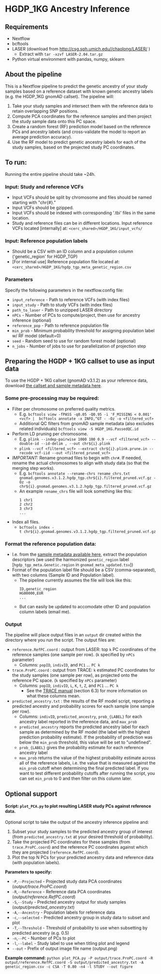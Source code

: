 # HGDP_1KG Ancestry Inference

## Requirements
- Nextflow
- bcftools
- LASER (download from <http://csg.sph.umich.edu//chaolong/LASER/> )
  - Extract with `tar -xzvf LASER-2.04.tar.gz`
- Python virtual environment with pandas, numpy, sklearn

## About the pipeline
This is a Nextflow pipeline to predict the genetic ancestry of your study samples based on a reference dataset with known genetic ancestry labels (e.g. the HGDP_1KG gnomAD callset). 
The pipeline will:
1. Take your study samples and intersect them with the reference data to retain overlapping SNP positions.
2. Compute PCA coordinates for the reference samples and then project the study sample data onto this PC space.
3. Create a random forest (RF) prediction model based on the reference PCs and ancestry labels (and cross-validate the model to report an average prediction accuracy).
4. Use the RF model to predict genetic ancestry labels for each of the study samples, based on the projected study PC coordinates. 

## To run:
Running the entire pipeline should take ~24h.
### Input: Study and reference VCFs
- Input VCFs should be split by chromosome and files should be named starting with "chr{#}."
- Input VCFs should be gzipped. 
- Input VCFs should be indexed with corresponding '.tbi' files in the same location. 
- Study and reference files can be in different locations. 
Input reference VCFs located [internally] at: `<cerc_shared>/HGDP_1KG/input_vcfs/`
### Input: Reference population labels
- Should be a CSV with an ID column and a population column ('genetic_region' for HGDP_TGP)
- [For internal use] Reference population file located at: `<cerc_shared>/HGDP_1KG/hgdp_tgp_meta_genetic_region.csv`

### Parameters
Specify the following parameters in the nextflow.config file:
- `input_reference` - Path to reference VCFs (with index files)
- `input_study` - Path to study VCFs (with index files)
- `path_to_laser` - Path to unzipped LASER directory
- `nPCs` - Number of PCs to compute/project, then use for ancestry inference (optional)
- `reference_pop` - Path to reference population file
- `min_prob` - Minimum probability threshold for assigning population label w/ RF model (default=0)
- `seed` - Random seed to use for random forest model (optional)
- `n_jobs` - Number of jobs to use for parallelization of projection step

## Preparing the HGDP + 1KG callset to use as input data
To use the HGDP + 1KG callset (gnomAD v3.1.2) as your reference data, download [the callset and sample metadata here](https://gnomad.broadinstitute.org/downloads#v3-hgdp-1kg).
### Some pre-processing may be required:
- Filter per chromosome on preferred quality metrics.
  - E.g. `bcftools view -fPASS -q0.05 -Q0.95 -i 'F_MISSING < 0.001' <vcf> |  bcftools annotate -x INFO,^GT - -Oz -o <filtered_vcf>`
  - Additional QC filters from gnomAD sample metadata (also excludes related individuals) `bcftools view -S HGDP_1KG.PassedQC.id`
- Perform LD pruning per chromosome.
  - E.g. `plink --indep-pairwise 1000 100 0.9 --vcf <filtered_vcf> --double-id --id-delim , --out chr${i}.plink`
  - `plink --vcf <filtered_vcf> --extract chr${i}.plink.prune.in --recode vcf-iid --out <filtered_pruned_vcf>`
- _IMPORTANT:_ Rename gnomad files to begin with `chr#`. If needed, rename the actual chromosomes to align with study data (so that the merging step works).
  - E.g. `bcftools annotate --rename-chrs rename_chrs.txt gnomad.genomes.v3.1.2.hgdp_tgp.chr${i}.filtered_pruned.vcf.gz -Oz -o chr${i}.gnomad.genomes.v3.1.2.hgdp_tgp.filtered_pruned.vcf.gz`
  - An example `rename_chrs` file will look something like this:
    ```
    1 chr1
    2 chr2
    3 chr3
    ...
    ```
- Index all files.
  - `bcftools index -t chr${i}.gnomad.genomes.v3.1.2.hgdp_tgp.filtered_pruned.vcf.gz`
 ### Format the reference population data:
 - I.e. from the [sample metadata available here](https://gnomad.broadinstitute.org/downloads#v3-hgdp-1kg), extract the population descriptors (we used the harmonized `genetic_region` label [`hgdp_tgp_meta.Genetic.region` in `gnomad_meta_updated.tsv`]) 
 - Format of the population label file should be a CSV (comma-separated), with two columns (Sample ID and Population label).
   - The pipeline currently assumes the file will look like this:
     ```
     ID,genetic_region
     HG00000,EUR
     ...
     ```
   - But can easily be updated to accomodate other ID and population column labels (email me). 

### Output
The pipeline will place output files in an `output` dir created within the directory where you run the script. 
The output files are:
  - `reference.RefPC.coord` : output from LASER: top `k` PC coordinates of the reference samples (one sample per row). (`k` specified by `nPCs` parameter)
    - Columns: `popID`, `indivID`, and `PC1` ... `PC k`    
  - `trace.ProPC.coord` : output from TRACE: `k` estimated PC coordinates for the study samples (one sample per row), as projected onto the reference PC space. (`k` specified by `nPCs` parameter)
    - Columns: `popID`, `indivID`, `L`, `K`, `t`, `Z`, and `PC1` ... `PC k`
      - See the [TRACE manual](https://csg.sph.umich.edu/chaolong/LASER/TRACE_Manual.pdf) (section 6.3) for more information on what these columns mean.
  - `predicted_ancestry.txt` : the results of the RF model script, reporting a predicted ancestry and probability scores for each sample (one sample per row).
    - Columns: `indivID`, `predicted_ancestry`, `prob_{LABEL}` for each ancestry label reported in the reference data, and `max_prob`
    - `predicted_ancestry` reports the predicted ancestry label for each sample as determined by the RF model (the label with the highest prediction probability estimate). If the probability of prediction was below the `min_prob` threshold, this value will be set to "undefined".
    - `prob_{LABEL}` gives the probability estimate for each reference ancestry label
    - `max_prob` returns the value of the highest probability estimate across all of the reference labels, i.e. the value that is measured against the `min_prob` cutoff when determining the final predicted label. If you want to test different probability cutoffs after running the script, you can set `min_prob` to 0 and then filter on this column later. 


## Optional support 
#### Script: `plot_PCA.py` to plot resulting LASER study PCs against reference data.
Optional script to take the output of the ancestry inference pipeline and:
1. Subset your study samples to the predicted ancestry group of interest (from `predicted_ancestry.txt` at your desired threshold of probability).
2. Take the projected PC coordinates for these samples (from `trace.ProPC.coord`) and the reference PC coordinates against which they are projected (`reference.RefPC.coord`).
3. Plot the top N PCs for your predicted ancestry data and reference data (with population labels).

**Parameters to specify:**
- `-P`,`--Projected` - Projected study data PCA coordinates (*output/trace.ProPC.coord*) 
- `-R`,`--Reference` - Reference data PCA coordinates (*output/reference.RefPC.coord*)
- `-S`,`--Study` - Predicted ancestry output for study samples (*output/predicted_ancestry.txt*)
- `-A`,`--Ancestry` - Population labels for reference data
- `-c`,`--selected` - Predicted ancestry group in study data to subset and plot
- `-T`,`--Threshold` - Threshold of probability to use when subsetting by predicted ancestry (e.g. 0.5)
- `-n`,`--PC` - Number of PCs to plot
- `-l`,`--label` - Study label to use when titling plot and legend
- `--out` - Prefix of output image file name (output.png)

**Example command:**
` python plot_PCA.py -P output/trace.ProPC.coord -R output/reference.RefPC.coord -S output/predicted_ancestry.txt -A genetic_region.csv -c CSA -T 0.80 -n4 -l STUDY --out figure `
